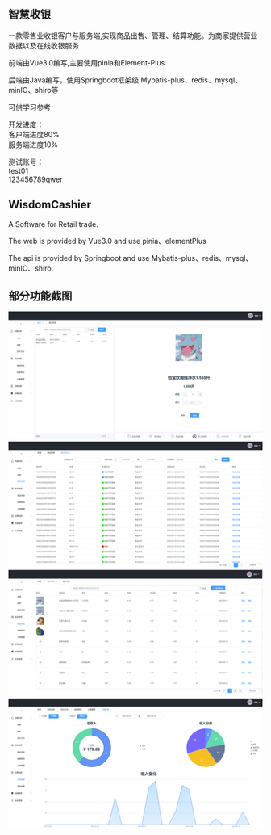 ## 智慧收银
一款零售业收银客户与服务端,实现商品出售、管理、结算功能。为商家提供营业数据以及在线收银服务

前端由Vue3.0编写,主要使用pinia和Element-Plus

后端由Java编写，使用Springboot框架级 Mybatis-plus、redis、mysql、minIO、shiro等

可供学习参考

开发进度：\
    客户端进度80%\
    服务端进度10%

测试账号：\
    test01\
    123456789qwer

## WisdomCashier

A Software for Retail trade.

The web is provided by Vue3.0 and use pinia、elementPlus

The api is provided by Springboot and use Mybatis-plus、redis、mysql、minIO、shiro.


## 部分功能截图
![img.png](img.png)
![img_1.png](img_1.png)
![img_2.png](img_2.png)
![img_3.png](img_3.png)
